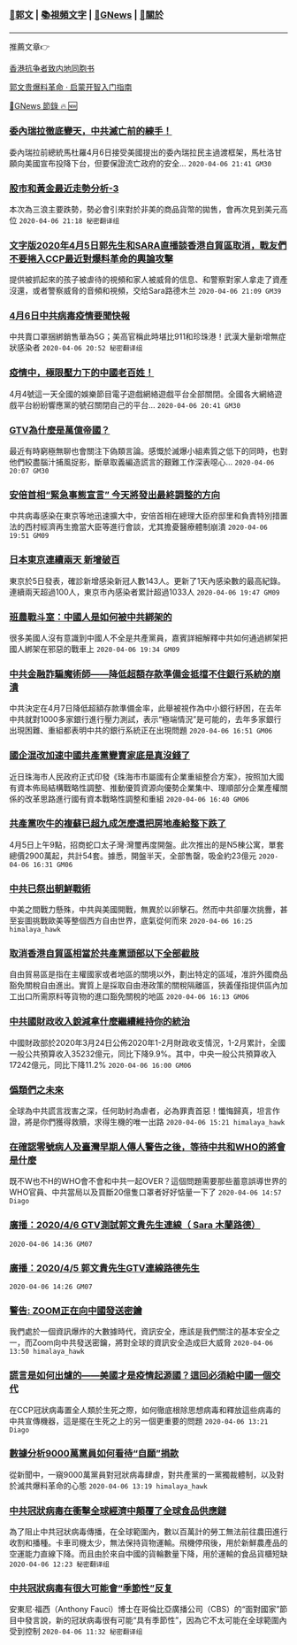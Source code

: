 ###  [:eagle:郭文](https://github.com/ourhimalayas/txt) | [:books:視頻文字](https://github.com/ourhimalayas/txt/blob/master/content/README.md) | [:newspaper:GNews](https://github.com/ourhimalayas/txt/blob/master/content/gnews/README.md) | [:pray:關於](https://github.com/ourhimalayas/home/tree/master/about)
---

推薦文章:point_right:

[香港抗争者致内地同胞书](https://github.com/ourhimalayas/news/blob/master/2019/08/a_letter_from_the_hong_kong_people.md)

[郭文贵爆料革命 · 启蒙开智入门指南](https://github.com/ourhimalayas/txt/issues/1)

[:newspaper:GNews 節錄 :fire: :new:](https://github.com/ourhimalayas/txt/blob/master/content/gnews/README.md) 



### [委內瑞拉徹底變天，中共滅亡前的練手！](/content/gnews/1/README.md)

委內瑞拉前總統馬杜羅4月6日接受美國提出的委內瑞拉民主過渡框架，馬杜洛甘願向美國宣布投降下台，但要保證流亡政府的安全...  `2020-04-06 21:41 GM30`

### [股市和黃金最近走勢分析-3](/content/gnews/2/README.md)

本次為三浪主要跌勢，勢必會引來對於非美的商品貨幣的拋售，會再次見到美元高位  `2020-04-06 21:18 秘密翻译组`

### [文字版2020年4月5日郭先生和SARA直播談香港自貿區取消，戰友們不要捲入CCP最近對爆料革命的輿論攻擊](/content/gnews/3/README.md)

提供被抓起來的孩子被虐待的視頻和家人被威脅的信息、和警察對家人拿走了資產沒還，或者警察威脅的音頻和視頻，交给Sara路德木兰  `2020-04-06 21:09 GM39`

### [4月6日中共病毒疫情要聞快報](/content/gnews/4/README.md)

中共賣口罩捆綁銷售華為5G；美高官稱此時堪比911和珍珠港！武漢大量新增無症狀感染者  `2020-04-06 20:52 秘密翻译组`

### [疫情中，極限壓力下的中國老百姓！](/content/gnews/5/README.md)

4月4號這一天全國的娛樂節目電子遊戲網絡遊戲平台全部關閉。全國各大網絡遊戲平台紛紛響應黨的號召關閉自己的平台...  `2020-04-06 20:41 GM30`

### [GTV為什麼是萬億帝國？](/content/gnews/6/README.md)

最近有時窮極無聊也會關注下偽類言論。感慨於滅爆小組素質之低下的同時，也對他們絞盡腦汁捕風捉影，斷章取義編造謊言的艱難工作深表噁心...  `2020-04-06 20:07 GM30`

### [安倍首相“緊急事態宣言” 今天將發出最終調整的方向](/content/gnews/7/README.md)

中共病毒感染在東京等地迅速擴大中，安倍首相在總理大臣府邸里和負責特別措置法的西村經濟再生擔當大臣等進行會談，尤其擔憂醫療體制崩潰  `2020-04-06 19:51 GM09`

### [日本東京連續兩天 新增破百](/content/gnews/8/README.md)

東京於5日發表，確診新增感染新冠人數143人。更新了1天內感染數的最高紀錄。連續兩天超過100人，東京市內感染者累計超過1033人  `2020-04-06 19:47 GM09`

### [班農戰斗室：中國人是如何被中共綁架的](/content/gnews/9/README.md)

很多美國人沒有意識到中國人不全是共產黨員，嘉賓詳細解釋中共如何通過綁架把國人綁架在邪惡的戰車上  `2020-04-06 19:34 GM09`

### [中共金融詐騙魔術師——降低超額存款準備金抵擋不住銀行系統的崩潰](/content/gnews/10/README.md)

中共決定在4月7日降低超額存款準備金率，此舉被視作為中小銀行紓困，在去年中共就對1000多家銀行進行壓力測試，表示“極端情況”是可能的，去年多家銀行出現困難、重組都表明中共的銀行系統正在出現問題  `2020-04-06 16:51 GM06`

### [國企混改加速中國共產黨變賣家底是真沒錢了](/content/gnews/11/README.md)

近日珠海市人民政府正式印發《珠海市市屬國有企業重組整合方案》，按照加大國有資本佈局結構戰略性調整、推動優質資源向優勢企業集中、理順部分企業產權關係的改革思路進行國有資本戰略性調整和重組  `2020-04-06 16:40 GM06`

### [共產黨吹牛的複蘇已超九成怎麼還把房地產給整下跌了](/content/gnews/12/README.md)

4月5日上午9點，招商蛇口太子灣·灣璽再度開盤。此次推出的是N5棟公寓，單套總價2900萬起，共計54套。據悉，開盤半天，全部售罄，吸金約23億元  `2020-04-06 16:31 GM06`

### [中共已祭出朝鮮戰術](/content/gnews/13/README.md)

中美之間戰力懸殊，中共與美國開戰，無異於以卵擊石。然而中共卻屢次挑釁，甚至妄圖挑戰歐美等整個西方自由世界，底氣從何而來  `2020-04-06 16:25 himalaya_hawk`

### [取消香港自貿區相當於共產黨頭部以下全部截肢](/content/gnews/14/README.md)

自由貿易區是指在主權國家或者地區的關境以外，劃出特定的區域，准許外國商品豁免關稅自由進出。實質上是採取自由港政策的關稅隔離區，狹義僅指提供區內加工出口所需原料等貨物的進口豁免關稅的地區  `2020-04-06 16:13 GM06`

### [中共國財政收入銳減拿什麼繼續維持你的統治](/content/gnews/15/README.md)

中國財政部於2020年3月24日公佈2020年1-2月財政收支情況，1-2月累計，全國一般公共預算收入35232億元，同比下降9.9%。其中，中央一般公共預算收入17242億元，同比下降11.2%  `2020-04-06 16:00 GM06`

### [僞類們之未來](/content/gnews/16/README.md)

全球為中共謊言戕害之深，任何助紂為虐者，必為罪責首惡！懺悔歸真，坦言作證，將是你們獲得救贖，求得生機的唯一出路  `2020-04-06 15:21 himalaya_hawk`

### [在確認零號病人及臺灣早期人傳人警告之後，等待中共和WHO的將會是什麼](/content/gnews/17/README.md)

既不W也不H的WHO會不會和中共一起OVER？這個問題需要那些蓄意誤導世界的WHO官員、中共當局以及買斷20億隻口罩者好好惦量一下了  `2020-04-06 14:57 Diago`

### [廣播：2020/4/6 GTV測試郭文貴先生連線（ Sara 木蘭路德）](/content/gnews/18/README.md)

 `2020-04-06 14:36 GM07`

### [廣播：2020/4/5 郭文貴先生GTV連線路德先生](/content/gnews/19/README.md)

 `2020-04-06 14:26 GM07`

### [警告: ZOOM正在向中國發送密鑰](/content/gnews/20/README.md)

我們處於一個資訊爆炸的大數據時代，資訊安全，應該是我們關注的基本安全之一，而Zoom向中共發送密鑰，將對全球的資訊安全造成巨大威脅  `2020-04-06 13:50 himalaya_hawk`

### [謊言是如何出爐的——美國才是疫情起源國？這回必須給中國一個交代](/content/gnews/21/README.md)

在CCP冠狀病毒置全人類於生死之際，如何徹底根除思想病毒和釋放這些病毒的中共宣傳機器，這是擺在生死之上的另一個更重要的問題  `2020-04-06 13:21 Diago`

### [數據分析9000萬黨員如何看待“自願”捐款](/content/gnews/22/README.md)

從新聞中，一窺9000萬黨員對冠狀病毒肆虐，對共產黨的一黨獨裁體制，以及對於滅共爆料革命的心態  `2020-04-06 13:19 himalaya_hawk`

### [中共冠狀病毒在衝擊全球經濟中顛覆了全球食品供應鏈](/content/gnews/23/README.md)

為了阻止中共冠狀病毒傳播，在全球範圍內，數以百萬計的勞工無法前往農田進行收割和播種。卡車司機太少，無法保持貨物運輸。飛機停飛後，用於新鮮農產品的空運能力直線下降。而且由於來自中國的貨輪數量下降，用於運輸的食品貨櫃短缺  `2020-04-06 12:23 秘密翻译组`

### [中共冠狀病毒有很大可能會“季節性”反复](/content/gnews/24/README.md)

安東尼·福西（Anthony Fauci）博士在哥倫比亞廣播公司（CBS）的“面對國家”節目中發言說，新的冠狀病毒很有可能“具有季節性”，因為它不太可能在全球範圍內受到控制  `2020-04-06 11:32 秘密翻译组`

